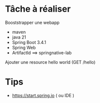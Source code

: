 # Tâche à réaliser 

Booststrapper une webapp 
 - maven
 - java 21
 - Spring Boot 3.4.1
 - Spring Web
 - ArtifactId ==> springnative-lab

Ajouter une resource hello world (GET /hello)

# Tips

- https://start.spring.io ( ou IDE )

